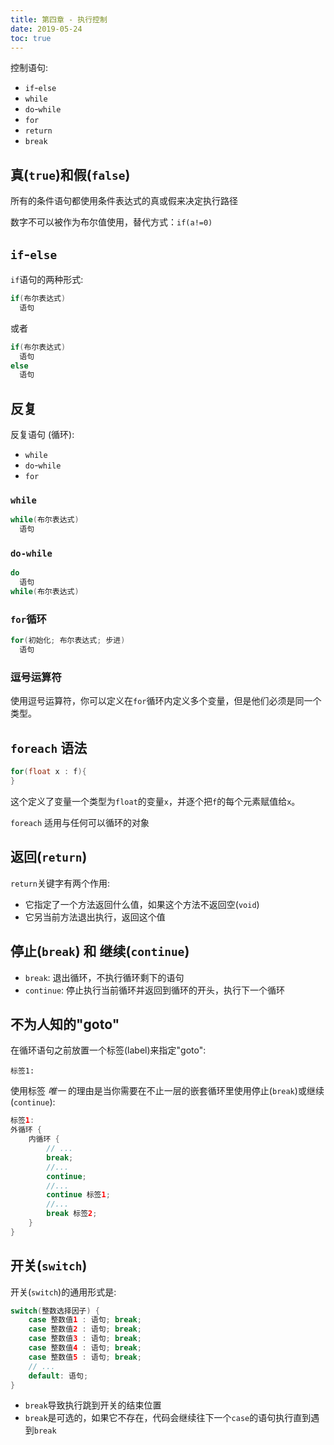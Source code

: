 ```yaml
---
title: 第四章 - 执行控制
date: 2019-05-24
toc: true
---
```


控制语句:

- `if`-`else`
- `while`
- `do`-`while`
- `for`
- `return`
- `break`

## 真(`true`)和假(`false`)

所有的条件语句都使用条件表达式的真或假来决定执行路径

数字不可以被作为布尔值使用，替代方式：`if(a!=0)`

## `if`-`else`

`if`语句的两种形式:

```java
if(布尔表达式)
  语句
```

或者

```java
if(布尔表达式)
  语句
else
  语句
```

## 反复

反复语句 (循环):

- `while`
- `do`-`while`
- `for`

### `while`

```java
while(布尔表达式)
  语句
```

### `do-while`

```java
do
  语句
while(布尔表达式)
```

### `for`循环

```java
for(初始化; 布尔表达式; 步进)
  语句
```

### 逗号运算符

使用逗号运算符，你可以定义在`for`循环内定义多个变量，但是他们必须是同一个类型。

## `foreach` 语法

```java
for(float x : f){
}
```

这个定义了变量一个类型为`float`的变量`x`，并逐个把`f`的每个元素赋值给`x`。

`foreach` 适用与任何可以循环的对象

## 返回(`return`)

`return`关键字有两个作用:

- 它指定了一个方法返回什么值，如果这个方法不返回空(`void`)
- 它另当前方法退出执行，返回这个值

## 停止(`break`) 和 继续(`continue`)

- `break`: 退出循环，不执行循环剩下的语句
- `continue`: 停止执行当前循环并返回到循环的开头，执行下一个循环

## 不为人知的"goto"

在循环语句之前放置一个标签(label)来指定"goto":

```
标签1:
```

使用标签 _唯一_ 的理由是当你需要在不止一层的嵌套循环里使用停止(`break`)或继续(`continue`):

```java
标签1:
外循环 {
    内循环 {
        // ...
        break;
        //...
        continue;
        //...
        continue 标签1;
        //...
        break 标签2;
    }
}
```

## 开关(`switch`)

开关(`switch`)的通用形式是:

```java
switch(整数选择因子) {
    case 整数值1 : 语句; break;
    case 整数值2 : 语句; break;
    case 整数值3 : 语句; break;
    case 整数值4 : 语句; break;
    case 整数值5 : 语句; break;
    // ...
    default: 语句;
}
```

- `break`导致执行跳到开关的结束位置
- `break`是可选的，如果它不存在，代码会继续往下一个`case`的语句执行直到遇到`break`